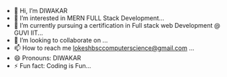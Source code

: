 - 👋 Hi, I’m DIWAKAR 
- 👀 I’m interested in MERN FULL Stack Development...
- 🌱 I’m currently pursuing a certification in Full stack web Development @ GUVI IIT...
- 💞️ I’m looking to collaborate on ...
- 📫 How to reach me lokeshbsccomputerscience@gmail.com ...
- 😄 Pronouns: DIWAKAR 
- ⚡ Fun fact: Coding is Fun...

<!---
Diwakar822/Diwakar822 is a ✨ special ✨ repository because its `README.md` (this file) appears on your GitHub profile.
You can click the Preview link to take a look at your changes.
--->

